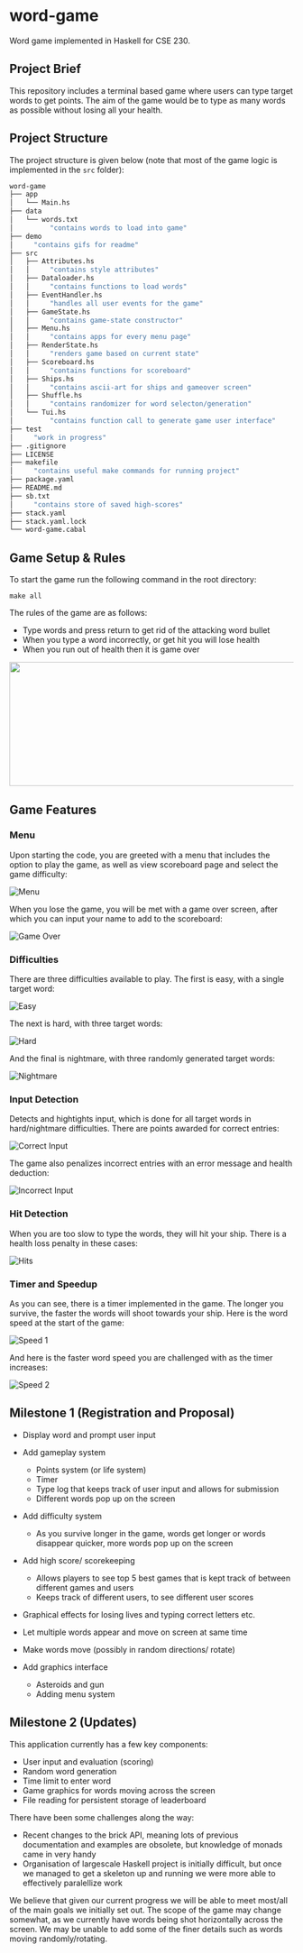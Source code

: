 # word-game
Word game implemented in Haskell for CSE 230.

## Project Brief
This repository includes a terminal based game where users can type target words to get points. The aim of the game would be to type as many words as possible without losing all your health.

## Project Structure

The project structure is given below (note that most of the game logic is implemented in the `src` folder):

```bash
word-game
├── app
│   └── Main.hs
├── data
│   └── words.txt
│         "contains words to load into game"
├── demo
│     "contains gifs for readme"
├── src
│   ├── Attributes.hs
│   │     "contains style attributes"
│   ├── Dataloader.hs
│   │     "contains functions to load words"
│   ├── EventHandler.hs
│   │     "handles all user events for the game"
│   ├── GameState.hs
│   │     "contains game-state constructor"
│   ├── Menu.hs
│   │     "contains apps for every menu page"
│   ├── RenderState.hs
│   │     "renders game based on current state"
│   ├── Scoreboard.hs
│   │     "contains functions for scoreboard"
│   ├── Ships.hs
│   │     "contains ascii-art for ships and gameover screen"
│   ├── Shuffle.hs
│   │     "contains randomizer for word selecton/generation"
│   └── Tui.hs
│         "contains function call to generate game user interface"
├── test
│     "work in progress"
├── .gitignore
├── LICENSE
├── makefile
│     "contains useful make commands for running project" 
├── package.yaml
├── README.md
├── sb.txt
│     "contains store of saved high-scores" 
├── stack.yaml
├── stack.yaml.lock
└── word-game.cabal
```

## Game Setup & Rules

To start the game run the following command in the root directory:

```
make all
```

The rules of the game are as follows:

-	Type words and press return to get rid of the attacking word bullet
-	When you type a word incorrectly, or get hit you will lose health
-	When you run out of health then it is game over

<img src="https://github.com/TeDand/word-game/blob/main/demo/game.png?raw=true" width="2300" height="220">

## Game Features

### Menu

Upon starting the code, you are greeted with a menu that includes the option to play the game, as well as view scoreboard page and select the game difficulty:

![Menu](https://github.com/TeDand/word-game/blob/main/demo/menu.gif?raw=true "Menu")

When you lose the game, you will be met with a game over screen, after which you can input your name to add to the scoreboard:

![Game Over](https://github.com/TeDand/word-game/blob/main/demo/gameover.gif?raw=true "Game Over")

### Difficulties

There are three difficulties available to play. The first is easy, with a single target word:

![Easy](https://github.com/TeDand/word-game/blob/main/demo/easy.gif?raw=true "Easy")

The next is hard, with three target words:

![Hard](https://github.com/TeDand/word-game/blob/main/demo/hard.gif?raw=true "Hard")

And the final is nightmare, with three randomly generated target words:

![Nightmare](https://github.com/TeDand/word-game/blob/main/demo/nightmare.gif?raw=true "Nightmare")

### Input Detection

Detects and hightights input, which is done for all target words in hard/nightmare difficulties. There are points awarded for correct entries:

![Correct Input](https://github.com/TeDand/word-game/blob/main/demo/correct_input.gif?raw=true "Correct Input")

The game also penalizes incorrect entries with an error message and health deduction:

![Incorrect Input](https://github.com/TeDand/word-game/blob/main/demo/incorrect_input.gif?raw=true "Incorrect Input")

### Hit Detection

When you are too slow to type the words, they will hit your ship. There is a health loss penalty in these cases:

![Hits](https://github.com/TeDand/word-game/blob/main/demo/hits.gif?raw=true "Hits")

### Timer and Speedup

As you can see, there is a timer implemented in the game. The longer you survive, the faster the words will shoot towards your ship. Here is the word speed at the start of the game:

![Speed 1](https://github.com/TeDand/word-game/blob/main/demo/speed_1.gif?raw=true "Speed 1")

And here is the faster word speed you are challenged with as the timer increases:

![Speed 2](https://github.com/TeDand/word-game/blob/main/demo/speed_2.gif?raw=true "Speed 2")

## Milestone 1 (Registration and Proposal)

- Display word and prompt user input
- Add gameplay system
  - Points system (or life system)
  - Timer
  - Type log that keeps track of user input and allows for submission 
  - Different words pop up on the screen

- Add difficulty system
  - As you survive longer in the game, words get longer or words disappear quicker, more words pop up on the screen

- Add high score/ scorekeeping
  - Allows players to see top 5 best games that is kept track of between different games and users
  - Keeps track of different users, to see different user scores 

- Graphical effects for losing lives and typing correct letters etc.
- Let multiple words appear and move on screen at same time
- Make words move (possibly in random directions/ rotate)
- Add graphics interface
  - Asteroids and gun
  - Adding menu system


## Milestone 2 (Updates)

This application currently has a few key components:

- User input and evaluation (scoring)
- Random word generation
- Time limit to enter word
- Game graphics for words moving across the screen
- File reading for persistent storage of leaderboard 

There have been some challenges along the way:

- Recent changes to the brick API, meaning lots of previous documentation and examples are obsolete, but knowledge of monads came in very handy
- Organisation of largescale Haskell project is initially difficult, but once we managed to get a skeleton up and running we were more able to effectively paralellize work
  
We believe that given our current progress we will be able to meet most/all of the main goals we initially set out. The scope of the game may change somewhat, as we currently have words being shot horizontally across the screen. We may be unable to add some of the finer details such as words moving randomly/rotating.
